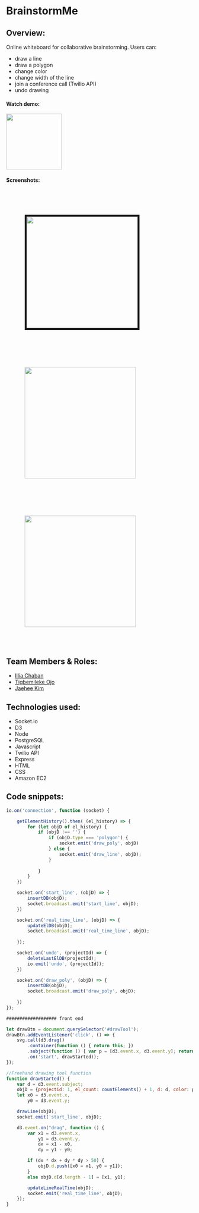 # BrainstormMe

## Overview:
Online whiteboard for collaborative brainstorming. Users can: 
 * draw a line 
 * draw a polygon
 * change color
 * change width of the line
 * join a conference call (Twilio API)
 * undo drawing 


#### Watch demo:

<a href="https://youtu.be/flQ2z83v04A">
  <img src="https://user-images.githubusercontent.com/34459770/40571539-75e942d8-6068-11e8-9835-1cac2b655949.png" height="150"/>
</a>

#### Screenshots:


<br/>

<div>
  <img src="https://user-images.githubusercontent.com/34459770/40571487-b32efb7a-6067-11e8-8f2f-4d121173354b.png" height="300" border="5" style="margin: 50px;"/>
  <img src="https://user-images.githubusercontent.com/34459770/40571488-b46bf858-6067-11e8-94be-26d9e416cd12.png" height="300" style="margin: 50px;"/>
  <img src="https://user-images.githubusercontent.com/34459770/40571490-b566a29e-6067-11e8-927e-4674bd32a199.png" height="300" style="margin: 50px;"/>
</div>

## Team Members & Roles:
* [Illia Chaban](https://github.com/illiaChaban) 
* [Tigbemileke Ojo](https://github.com/SagePadawan) 
* [Jaehee Kim](https://github.com/jaeheekim051510) 

## Technologies used:
* Socket.io
* D3
* Node
* PostgreSQL 
* Javascript
* Twilio API
* Express
* HTML
* CSS
* Amazon EC2

## Code snippets:

```javascript
io.on('connection', function (socket) {

    getElementHistory().then( (el_history) => {
        for (let objD of el_history) {
            if (objD !== '') {
                if (objD.type === 'polygon') {
                    socket.emit('draw_poly', objD)
                } else {
                    socket.emit('draw_line', objD);
                }
    
            }
        }
    })

    socket.on('start_line', (objD) => {
        insertDB(objD);
        socket.broadcast.emit('start_line', objD);
    })

    socket.on('real_time_line', (objD) => {
        updateElDB(objD);
        socket.broadcast.emit('real_time_line', objD);
        
    });

    socket.on('undo', (projectId) => {
        deleteLastElDB(projectId);
        io.emit('undo', (projectId));
    })

    socket.on('draw_poly', (objD) => {
        insertDB(objD);
        socket.broadcast.emit('draw_poly', objD);
        
    })
});

################### front end

let drawBtn = document.querySelector('#drawTool');
drawBtn.addEventListener('click', () => {
    svg.call(d3.drag()
        .container(function () { return this; })
        .subject(function () { var p = [d3.event.x, d3.event.y]; return [p, p]; })
        .on('start', drawStarted));
});

//Freehand drawing tool function
function drawStarted() {
    var d = d3.event.subject;
    objD = {projectid: 1, el_count: countElements() + 1, d: d, color: penColor, size: strokeWidth, type: 'line' };
    let x0 = d3.event.x,
        y0 = d3.event.y;

    drawLine(objD);
    socket.emit('start_line', objD);

    d3.event.on("drag", function () {
        var x1 = d3.event.x,
            y1 = d3.event.y,
            dx = x1 - x0,
            dy = y1 - y0;

        if (dx * dx + dy * dy > 50) {
            objD.d.push([x0 = x1, y0 = y1]);
        }
        else objD.d[d.length - 1] = [x1, y1];

        updateLineRealTime(objD);
        socket.emit('real_time_line', objD);
    });
}
```


